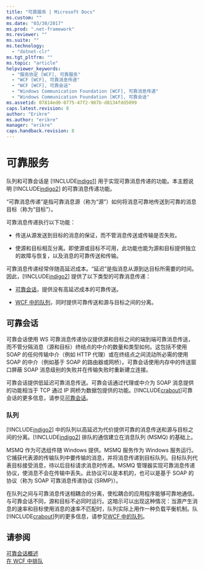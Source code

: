 ```yaml
---
title: "可靠服务 | Microsoft Docs"
ms.custom: ""
ms.date: "03/30/2017"
ms.prod: ".net-framework"
ms.reviewer: ""
ms.suite: ""
ms.technology: 
  - "dotnet-clr"
ms.tgt_pltfrm: ""
ms.topic: "article"
helpviewer_keywords: 
  - "服务协定 [WCF], 可靠服务"
  - "WCF [WCF], 可靠消息传递"
  - "WCF [WCF], 可靠会话"
  - "Windows Communication Foundation [WCF], 可靠消息传递"
  - "Windows Communication Foundation [WCF], 可靠会话"
ms.assetid: 07814ed0-0775-47f2-987b-d8134fdd5099
caps.latest.revision: 8
author: "Erikre"
ms.author: "erikre"
manager: "erikre"
caps.handback.revision: 8
---
```

# 可靠服务
队列和可靠会话是 [!INCLUDE[indigo1](../../../includes/indigo1-md.md)] 用于实现可靠消息传递的功能。本主题说明 [!INCLUDE[indigo2](../../../includes/indigo2-md.md)] 的可靠消息传递功能。  
  
 “可靠消息传递”是指可靠消息源（称为“源”）如何将消息可靠地传送到可靠的消息目标（称为“目标”）。  
  
 可靠消息传递执行以下功能：  
  
-   传送从源发送到目标的消息的保证，而不管消息传送或传输是否失败。  
  
-   使源和目标相互分离。即使源或目标不可用，此功能也能为源和目标提供独立的故障与恢复，以及消息的可靠传送和传输。  
  
 可靠消息传递经常伴随高延迟成本。“延迟”是指消息从源到达目标所需要的时间。因此，[!INCLUDE[indigo2](../../../includes/indigo2-md.md)] 提供了以下类型的可靠消息传递：  
  
-   [可靠会话](../../../docs/framework/wcf/feature-details/reliable-sessions.md)，提供没有高延迟成本的可靠传送。  
  
-   [WCF 中的队列](../../../docs/framework/wcf/feature-details/queues-in-wcf.md)，同时提供可靠传送和源与目标之间的分离。  
  
## 可靠会话  
 可靠会话使用 WS 可靠消息传递协议提供源和目标之间的端到端可靠消息传送，而不管分隔消息（源和目标）终结点的中介的数量和类型如何。这包括不使用 SOAP 的任何传输中介（例如 HTTP 代理）或在终结点之间流动所必需的使用 SOAP 的中介（例如基于 SOAP 的路由器或网桥）。可靠会话使用内存中的传送窗口屏蔽 SOAP 消息级别的失败并在传输失败时重新建立连接。  
  
 可靠会话提供低延迟可靠消息传送。可靠会话通过代理或中介为 SOAP 消息提供的功能相当于 TCP 通过 IP 网桥为数据包提供的功能。[!INCLUDE[crabout](../../../includes/crabout-md.md)]可靠会话的更多信息，请参见[可靠会话](../../../docs/framework/wcf/feature-details/reliable-sessions.md)。  
  
### 队列  
 [!INCLUDE[indigo2](../../../includes/indigo2-md.md)] 中的队列以高延迟为代价提供可靠的消息传送和源与目标之间的分离。[!INCLUDE[indigo2](../../../includes/indigo2-md.md)] 排队的通信建立在消息队列 \(MSMQ\) 的基础上。  
  
 MSMQ 作为可选组件随 Windows 提供。MSMQ 服务作为 Windows 服务运行。它捕获代表源的传输队列中要传输的消息，并将消息传递到目标队列。目标队列代表目标接受消息，待以后目标请求消息时传递。MSMQ 管理器实现可靠消息传递协议，使消息不会在传输中丢失。此协议可以是本机的，也可以是基于 SOAP 的协议（称为 SOAP 可靠消息传递协议 \(SRMP\)）。  
  
 在队列之间与可靠消息传送相耦合的分离，使松耦合的应用程序能够可靠地通信。与可靠会话不同，源和目标不必同时运行。这暗示可以出现这种情况：当源产生消息的速率和目标使用消息的速率不匹配时，队列实际上用作一种负载平衡机制。队[!INCLUDE[crabout](../../../includes/crabout-md.md)]列的更多信息，请参见[WCF 中的队列](../../../docs/framework/wcf/feature-details/queues-in-wcf.md)。  
  
## 请参阅  
 [可靠会话概述](../../../docs/framework/wcf/feature-details/reliable-sessions-overview.md)   
 [在 WCF 中排队](../../../docs/framework/wcf/feature-details/queuing-in-wcf.md)